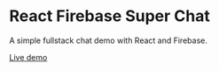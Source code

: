 # React Firebase Super Chat

A simple fullstack chat demo with React and Firebase. 

[Live demo](https://fireship-demos.web.app/)
